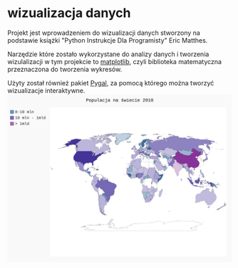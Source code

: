 # wizualizacja danych

Projekt jest wprowadzeniem do wizualizacji danych stworzony na podstawie książki "Python Instrukcje Dla Programisty" Eric Matthes. 

Narzędzie które zostało wykorzystane do analizy danych i tworzenia wizulalizacji w tym projekcie to [matplotlib](https://matplotlib.org/), 
czyli biblioteka matematyczna przeznaczona do tworzenia wykresów.


Użyty został również pakiet [Pygal](http://www.pygal.org/en/stable/), za pomocą którego
można tworzyć wizualizacje interaktywne. 
 ![Populacja na świecie 2010](format_json/world_population.svg)
 